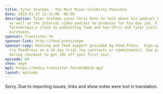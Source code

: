 ```yaml
---
title: Tyler Stalman - The Most Minor Celebrity Possible
date: 2015-01-27 12:11:00 -06:00
description: Tyler Stalman joins Chris Enns to talk about his podcast Cameras or Whatever
  as well as the internal video podcast he produces for his day job. Find out about
  Tyler&rsquo;s claim to podcasting fame and how Chris and Tyler justify their PR40
  purchases.
sponsor: Transistor.fm
sponsor-link: http://feed.press/smym
sponsor-copy: Hosting and feed support provided by Feed.Press.  Sign-up today and
  try FeedPress on a 14 day trial (no contracts or commitments). Use promo code "smym"
  during checkout to get 10% off your first year.
episode: 69
show: smym
mp3: https://media.transistor.fm/c0c86b1b.mp3
layout: episode
---
```


Sorry. Due to importing issues, links and show notes were lost in translation.
